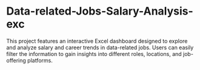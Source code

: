 # Data-related-Jobs-Salary-Analysis-exc
This project features an interactive Excel dashboard designed to explore and analyze salary and career trends in data-related jobs. Users can easily filter the information to gain insights into different roles, locations, and job-offering platforms.
